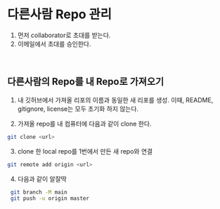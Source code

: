 # 다른사람 Repo 관리

1. 먼저 collaborator로 초대를 받는다.
2. 이메일에서 초대를 승인한다.

<br>

## 다른사람의 Repo를 내 Repo로 가져오기

1. 내 깃허브에서 가져올 리포의 이름과 동일한 새 리포를 생성. 이때, README, gitignore, license는 모두 초기화 하지 않는다.  

2. 가져올 repo를 내 컴퓨터에 다음과 같이 clone 한다.  

```bash
git clone <url>
```

3. clone 한 local repo를 1번에서 만든 새 repo와 연결
```bash
git remote add origin <url>
```

4. 다음과 같이 알잘딱

```bash
 git branch -M main
 git push -u origin master
 ```